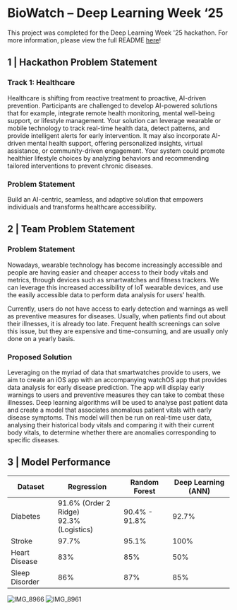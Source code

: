 # BioWatch – Deep Learning Week ‘25

This project was completed for the Deep Learning Week '25 hackathon. For more information, please view the full README [here](<BioWatch README.pdf>)!

## 1 | Hackathon Problem Statement
### Track 1: Healthcare 

Healthcare is shifting from reactive treatment to proactive, AI-driven prevention. Participants are challenged to develop AI-powered solutions that for example, integrate remote health monitoring, mental well-being support, or lifestyle management. Your solution can leverage wearable or mobile technology to track real-time health data, detect patterns, and provide intelligent alerts for early intervention. It may also incorporate AI-driven mental health support, offering personalized insights, virtual assistance, or community-driven engagement. Your system could promote healthier lifestyle choices by analyzing behaviors and recommending tailored interventions to prevent chronic diseases. 

### Problem Statement

Build an AI-centric, seamless, and adaptive solution that empowers individuals and transforms healthcare accessibility.

## 2 | Team Problem Statement
### Problem Statement

Nowadays, wearable technology has become increasingly accessible and people are having easier and cheaper access to their body vitals and metrics, through devices such as smartwatches and fitness trackers. We can leverage this increased accessibility of IoT wearable devices, and use the easily accessible data to perform data analysis for users’ health. 

Currently, users do not have access to early detection and warnings as well as preventive measures for diseases. Usually, when patients find out about their illnesses, it is already too late. Frequent health screenings can solve this issue, but they are expensive and time-consuming, and are usually only done on a yearly basis.

### Proposed Solution

Leveraging on the myriad of data that smartwatches provide to users, we aim to create an iOS app with an accompanying watchOS app that provides data analysis for early disease prediction. The app will display early warnings to users and preventive measures they can take to combat these illnesses. Deep learning algorithms will be used to analyse past patient data and create a model that associates anomalous patient vitals with early disease symptoms. This model will then be run on real-time user data, analysing their historical body vitals and comparing it with their current body vitals, to determine whether there are anomalies corresponding to specific diseases.

## 3 | Model Performance

| Dataset         | Regression                     | Random Forest       | Deep Learning (ANN) |
|---------------|--------------------------------|---------------------|----------------------|
| Diabetes       | 91.6% (Order 2 Ridge) <br> 92.3% (Logistics) | 90.4% - 91.8%       | 92.7%                |
| Stroke         | 97.7%                          | 95.1%               | 100%                 |
| Heart Disease | 83%                            | 85%                 | 50%                  |
| Sleep Disorder | 86%                            | 87%                 | 85%                  |

![IMG_8966](https://github.com/user-attachments/assets/b2d13ff9-da6b-4cc8-9c4f-570cc5e3eece) ![IMG_8961](https://github.com/user-attachments/assets/f87f0970-cf41-4f1a-8bc6-3ba1522ac839)

